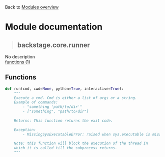 Back to [Modules overview](https://github.com/pyrustic/backstage/blob/master/docs/modules/README.md)
  
# Module documentation
>## backstage.core.runner
No description
<br>
[functions (1)](https://github.com/pyrustic/backstage/blob/master/docs/modules/content/backstage.core.runner/functions.md)


## Functions
```python
def run(cmd, cwd=None, python=True, interactive=True):
    """
    Execute a cmd. Cmd is either a list of args or a string.
    Example of commands:
        - "something 'path/to/dir'"
        - ["something", "path/to/dir"]
    
    Returns: This function returns the exit code.
    
    Exception:
        - MissingSysExecutableError: raised when sys.executable is missing.
    
    Note: this function will block the execution of the thread in
    which it is called till the subprocess returns.
    """

```

